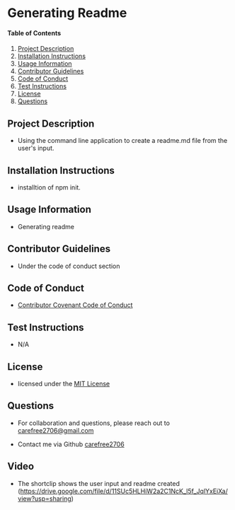 # Generating Readme 
    
#### Table of Contents
1. [Project Description](#project-description)
2. [Installation Instructions](#installation-instructions)
3. [Usage Information](#usage-information)
4. [Contributor Guidelines](#contributor-guidelines)
5. [Code of Conduct](#code-of-conduct)
6. [Test Instructions](#test-instructions)
7. [License](#license)
8. [Questions](#questions)



## Project Description
* Using the command line application to create a readme.md file from the user's input.

## Installation Instructions
* installtion of npm init.

## Usage Information
* Generating readme

## Contributor Guidelines
* Under the code of conduct section

## Code of Conduct
* [Contributor Covenant Code of Conduct](https://www.contributor-covenant.org/version/2/0/code_of_conduct/code_of_conduct.md)

## Test Instructions
* N/A

## License
* licensed under the [MIT License](LICENSE.txt)

## Questions
* For collaboration and questions, please reach out to carefree2706@gmail.com

* Contact me via Github [carefree2706](http://github.com/carefree2706)

## Video

* The shortclip shows the user input and readme created (https://drive.google.com/file/d/11SUc5HLHiW2a2C1NcK_l5f_JqlYxEiXa/view?usp=sharing)